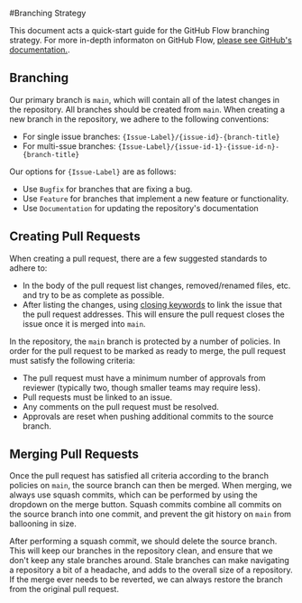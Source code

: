 #Branching Strategy

This document acts a quick-start guide for the GitHub Flow branching strategy. For more in-depth informaton on GitHub Flow, [please see GitHub's documentation.](https://docs.github.com/en/get-started/quickstart/github-flow).

## Branching

Our primary branch is `main`, which will contain all of the latest changes in the repository. All branches should be created from `main`. When creating a new branch in the repository, we adhere to the following conventions:

- For single issue branches: `{Issue-Label}/{issue-id}-{branch-title}` 
- For multi-ssue branches: `{Issue-Label}/{issue-id-1}-{issue-id-n}-{branch-title}` 

Our options for `{Issue-Label}` are as follows:

- Use `Bugfix` for branches that are fixing a bug.
- Use `Feature` for branches that implement a new feature or functionality.
- Use `Documentation` for updating the repository's documentation

## Creating Pull Requests

When creating a pull request, there are a few suggested standards to adhere to: 

- In the body of the pull request list changes, removed/renamed files, etc. and try to be as complete as possible.
- After listing the changes, using [closing keywords](https://docs.github.com/en/get-started/writing-on-github/working-with-advanced-formatting/using-keywords-in-issues-and-pull-requests) to link the issue that the pull request addresses. This will ensure the pull request closes the issue once it is merged into `main`.

In the repository, the `main` branch is protected by a number of policies. In order for the pull request to be marked as ready to merge, the pull request must satisfy the following criteria:

- The pull request must have a minimum number of approvals from reviewer (typically two, though smaller teams may require less).
- Pull requests must be linked to an issue.
- Any comments on the pull request must be resolved.
- Approvals are reset when pushing additional commits to the source branch.

## Merging Pull Requests

Once the pull request has satisfied all criteria according to the branch policies on `main`, the source branch can then be merged. When merging, we always use squash commits, which can be performed by using the dropdown on the merge button. Squash commits combine all commits on the source branch into one commit, and prevent the git history on `main` from ballooning in size.

After performing a squash commit, we should delete the source branch. This will keep our branches in the repository clean, and ensure that we don't keep any stale branches around. Stale branches can make navigating a repository a bit of a headache, and adds to the overall size of a repository. If the merge ever needs to be reverted, we can always restore the branch from the original pull request.
